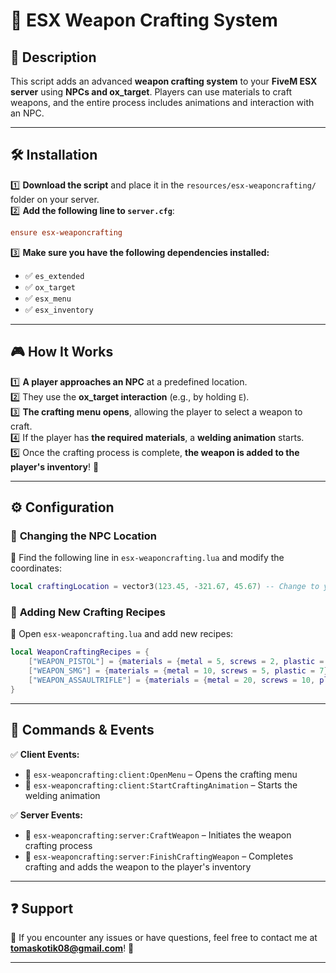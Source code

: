 # 🔫 ESX Weapon Crafting System

## 📌 Description
This script adds an advanced **weapon crafting system** to your **FiveM ESX server** using **NPCs and ox_target**. Players can use materials to craft weapons, and the entire process includes animations and interaction with an NPC.

---

## 🛠️ Installation

1️⃣ **Download the script** and place it in the `resources/esx-weaponcrafting/` folder on your server.  
2️⃣ **Add the following line to `server.cfg`**:  
   ```ini
   ensure esx-weaponcrafting
   ```
3️⃣ **Make sure you have the following dependencies installed:**
   - ✅ `es_extended`
   - ✅ `ox_target`
   - ✅ `esx_menu`
   - ✅ `esx_inventory`

---

## 🎮 How It Works

1️⃣ **A player approaches an NPC** at a predefined location.  
2️⃣ They use the **ox_target interaction** (e.g., by holding `E`).  
3️⃣ **The crafting menu opens**, allowing the player to select a weapon to craft.  
4️⃣ If the player has **the required materials**, a **welding animation** starts.  
5️⃣ Once the crafting process is complete, **the weapon is added to the player's inventory**! 🚀  

---

## ⚙️ Configuration

### 🔹 **Changing the NPC Location**
📍 Find the following line in `esx-weaponcrafting.lua` and modify the coordinates:  
   ```lua
   local craftingLocation = vector3(123.45, -321.67, 45.67) -- Change to your desired location
   ```

### 🔹 **Adding New Crafting Recipes**
📜 Open `esx-weaponcrafting.lua` and add new recipes:  
   ```lua
   local WeaponCraftingRecipes = {
       ["WEAPON_PISTOL"] = {materials = {metal = 5, screws = 2, plastic = 3}},
       ["WEAPON_SMG"] = {materials = {metal = 10, screws = 5, plastic = 7}},
       ["WEAPON_ASSAULTRIFLE"] = {materials = {metal = 20, screws = 10, plastic = 15}}
   }
   ```

---

## 📜 Commands & Events

✅ **Client Events:**
   - 🔹 `esx-weaponcrafting:client:OpenMenu` – Opens the crafting menu  
   - 🔹 `esx-weaponcrafting:client:StartCraftingAnimation` – Starts the welding animation  

✅ **Server Events:**
   - 🔹 `esx-weaponcrafting:server:CraftWeapon` – Initiates the weapon crafting process  
   - 🔹 `esx-weaponcrafting:server:FinishCraftingWeapon` – Completes crafting and adds the weapon to the player's inventory  

---

## ❓ Support

📌 If you encounter any issues or have questions, feel free to contact me at **tomaskotik08@gmail.com**! 🚀  

---
